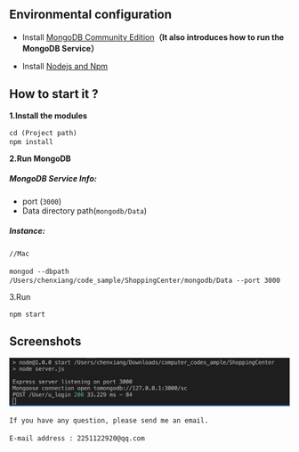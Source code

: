 ## Environmental configuration 


* Install [MongoDB Community Edition](https://docs.mongodb.com/manual/administration/install-community/)**（It also introduces how to run the MongoDB Service）**

* Install [Nodejs and Npm](https://nodejs.org/en/download/)

## How to start it ?

**1.Install the modules**
```
cd (Project path)
npm install
```
**2.Run MongoDB** 

##### MongoDB Service Info:
* port (```3000```)
* Data directory path(```mongodb/Data```) 
##### Instance:

```
//Mac

mongod --dbpath /Users/chenxiang/code_sample/ShoppingCenter/mongodb/Data --port 3000

```


3.Run

```
npm start
```

## Screenshots

<img src='./screenshots/1.png'>



    If you have any question, please send me an email.

    E-mail address : 2251122920@qq.com